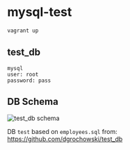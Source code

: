 # mysql-test

```bash
vagrant up
```

## test_db
```text
mysql
user: root
password: pass
```

## DB Schema

![test_db schema](https://raw.githubusercontent.com/dgrochowski/test_db/master/images/employees.jpg)

DB `test` based on `employees.sql` from: https://github.com/dgrochowski/test_db
